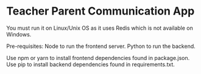 # Teacher Parent Communication App

You must run it on Linux/Unix OS as it uses Redis which is not available on Windows.

Pre-requisites:
Node to run the frontend server.
Python to run the backend.

Use npm or yarn to install frontend dependencies found in package.json.
Use pip to install backend dependencies found in requirements.txt.
